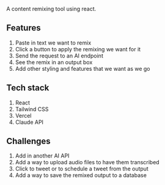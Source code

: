 A content remixing tool using react.

## Features

1. Paste in text we want to remix
2. Click a button to apply the remixing we want for it
3. Send the request to an AI endpoint
4. See the remix in an output box
5. Add other styling and features that we want as we go

## Tech stack

1. React
2. Tailwind CSS
3. Vercel
4. Claude API

## Challenges 

1. Add in another AI API
2. Add a way to upload audio files to have them transcribed
3. Click to tweet or to schedule a tweet from the output
4. Add a way to save the remixed output to a database
